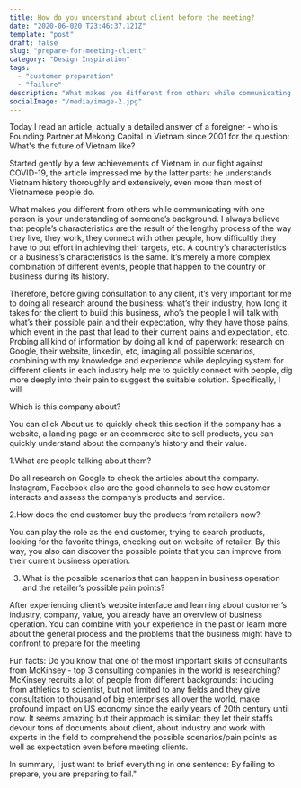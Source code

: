 ```yaml
---
title: How do you understand about client before the meeting?
date: "2020-06-020 T23:46:37.121Z"
template: "post"
draft: false
slug: "prepare-for-meeting-client"
category: "Design Inspiration"
tags:
  - "customer preparation"
  - "failure"
description: "What makes you different from others while communicating with one person is your understanding of someone’s background"
socialImage: "/media/image-2.jpg"
---
```


Today I read an article, actually a detailed answer of a foreigner - who is Founding Partner at Mekong Capital in Vietnam since 2001 for the question: What's the future of Vietnam like?

Started gently by a few achievements of Vietnam in our fight against COVID-19, the article impressed me by the latter parts: he understands Vietnam history thoroughly and extensively, even more than most of Vietnamese people do. 

What makes you different from others while communicating with one person is your understanding of someone’s background. I always believe that people’s characteristics are the result of the lengthy process of the way they live, they work, they connect with other people, how difficultly they have to put effort in achieving their targets, etc. A country’s characteristics or a business’s characteristics is the same. It’s merely a more complex combination of different events, people that happen to the country or business during its history. 

Therefore, before giving consultation to any client, it’s very important for me to doing all research around the business: what’s their industry, how long it takes for the client to build this business, who’s the people I will talk with, what’s their possible pain and their expectation, why they have those pains, which event in the past that lead to their current pains and expectation, etc. Probing all kind of information by doing all kind of paperwork: research on Google, their website, linkedin, etc, imaging all possible scenarios, combining with my knowledge and experience while deploying system for different clients in each industry help me to quickly connect with people, dig more deeply into their pain to suggest the suitable solution. Specifically, I will 

Which is this company about?

You can click About us to quickly check this section if the company has a website, a landing page or an ecommerce site to sell products, you can quickly understand about the company’s history and their value.



1.What are people talking about them?

Do all research on Google to check the articles about the company. Instagram, Facebook also are the good channels to see how customer interacts and assess the company’s products and service.

2.How does the end customer buy the products from retailers now?

You can play the role as the end customer, trying to search products, looking for the favorite things, checking out on website of retailer. By this way, you also can discover the possible points that you can improve from their current business operation.

3. What is the possible scenarios that can happen in business operation and the retailer’s possible pain points?

After experiencing client’s website interface and learning about customer’s industry, company, value, you already have an overview of business operation. You can combine with your experience in the past or learn more about the general process and the problems that the business might have to confront to prepare for the meeting

Fun facts: Do you know that one of the most important skills of consultants from McKinsey - top 3 consulting companies in the world is researching? McKinsey recruits a lot of people from different backgrounds: including from athletics to scientist, but not limited to any fields and they give consultation to thousand of big enterprises all over the world, make profound impact on US economy since the early years of 20th century until now. It seems amazing but their approach is similar: they let their staffs devour tons of documents about client, about industry and work with experts in the field to comprehend the possible scenarios/pain points as well as expectation even before meeting clients. 

In summary, I just want to brief everything in one sentence: By failing to prepare, you are preparing to fail."

